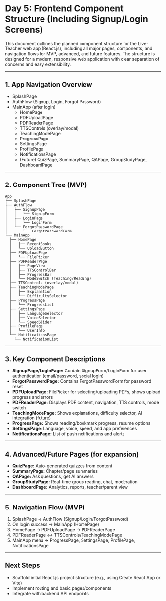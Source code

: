 # Day 5: Frontend Component Structure (Including Signup/Login Screens)


This document outlines the planned component structure for the Live-Teacher web app (React.js), including all major pages, components, and navigation flows for MVP, advanced, and future features. The structure is designed for a modern, responsive web application with clear separation of concerns and easy extensibility.

---

## 1. App Navigation Overview
- SplashPage
- AuthFlow (Signup, Login, Forgot Password)
- MainApp (after login)
  - HomePage
  - PDFUploadPage
  - PDFReaderPage
  - TTSControls (overlay/modal)
  - TeachingModePage
  - ProgressPage
  - SettingsPage
  - ProfilePage
  - NotificationsPage
  - (Future) QuizPage, SummaryPage, QAPage, GroupStudyPage, DashboardPage

---

## 2. Component Tree (MVP)

```
App
├── SplashPage
├── AuthFlow
│   ├── SignupPage
│   │   └── SignupForm
│   ├── LoginPage
│   │   └── LoginForm
│   └── ForgotPasswordPage
│       └── ForgotPasswordForm
└── MainApp
  ├── HomePage
  │   ├── RecentBooks
  │   └── UploadButton
  ├── PDFUploadPage
  │   └── FilePicker
  ├── PDFReaderPage
  │   ├── PageView
  │   ├── TTSControlBar
  │   ├── ProgressBar
  │   └── ModeSwitch (Teaching/Reading)
  ├── TTSControls (overlay/modal)
  ├── TeachingModePage
  │   ├── Explanation
  │   └── DifficultySelector
  ├── ProgressPage
  │   └── ProgressList
  ├── SettingsPage
  │   ├── LanguageSelector
  │   ├── VoiceSelector
  │   └── SpeedSlider
  ├── ProfilePage
  │   └── UserInfo
  └── NotificationsPage
    └── NotificationList
```

---

## 3. Key Component Descriptions
- **SignupPage/LoginPage:** Contain SignupForm/LoginForm for user authentication (email/password, social login)
- **ForgotPasswordPage:** Contains ForgotPasswordForm for password reset
- **PDFUploadPage:** FilePicker for selecting/uploading PDFs, shows upload progress and errors
- **PDFReaderPage:** Displays PDF content, navigation, TTS controls, mode switch
- **TeachingModePage:** Shows explanations, difficulty selector, AI integration (future)
- **ProgressPage:** Shows reading/bookmark progress, resume options
- **SettingsPage:** Language, voice, speed, and app preferences
- **NotificationsPage:** List of push notifications and alerts

---

## 4. Advanced/Future Pages (for expansion)
- **QuizPage:** Auto-generated quizzes from content
- **SummaryPage:** Chapter/page summaries
- **QAPage:** Ask questions, get AI answers
- **GroupStudyPage:** Real-time group reading, chat, moderation
- **DashboardPage:** Analytics, reports, teacher/parent view

---

## 5. Navigation Flow (MVP)
1. SplashPage → AuthFlow (Signup/Login/ForgotPassword)
2. On login success → MainApp (HomePage)
3. HomePage → PDFUploadPage → PDFReaderPage
4. PDFReaderPage ↔ TTSControls/TeachingModePage
5. MainApp menu → ProgressPage, SettingsPage, ProfilePage, NotificationsPage

---

## Next Steps
- Scaffold initial React.js project structure (e.g., using Create React App or Vite)
- Implement routing and basic pages/components
- Integrate with backend API endpoints
